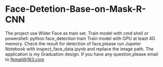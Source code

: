 # Face-Detetion-Base-on-Mask-R-CNN
The project use Wider Face as train set.
Train model with cmd shell or powershell:
    python face_detection train
Train model with GPU at least 4G memory.
Check the result for detection of face,please run Jupeter Notebook with inspect_face_data.ipynb and replace the image path.
The application is my Graduation design.
If you have any question,please email to fkmail@163.com
